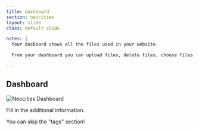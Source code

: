 ```yaml
---
title: dashboard
section: neocities
layout: slide
class: default-slide

notes: |
  Your dasboard shows all the files used in your website.

  From your dashboard you can upload files, delete files, choose files to edit, and view your site.

---
```


## Dashboard

![Neocities Dashboard](images/neocities-dashboard.png)

Fill in the additional information. 

You can skip the "tags" section!
